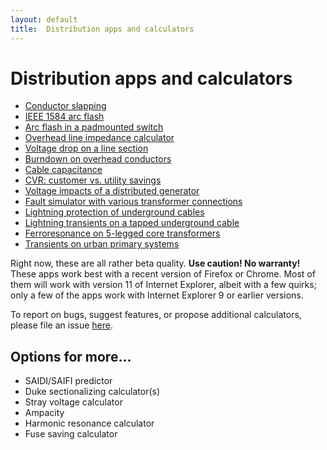 ```yaml
---
layout: default
title:  Distribution apps and calculators
---
```


# Distribution apps and calculators

- [Conductor slapping](mdpad.html?conductor_slapping.md)
- [IEEE 1584 arc flash](mdpad.html?1584.md)
- [Arc flash in a padmounted switch](mdpad.html?arc_flash_padsw.md)
- [Overhead line impedance calculator](mdpad.html?impedances.md)
- [Voltage drop on a line section](mdpad.html?voltage_drop.md)
- [Burndown on overhead conductors](mdpad.html?burndown.md)
- [Cable capacitance](mdpad.html?cable_capacitance.md)
- [CVR: customer vs. utility savings](mdpad.html?cvr.md)
- [Voltage impacts of a distributed generator](mdpad.html?dg.md)
- [Fault simulator with various transformer connections](mdpad.html?fault_simulator.md)
- [Lightning protection of underground cables](mdpad.html?lightning_cable.md)
- [Lightning transients on a tapped underground cable](mdpad.html?cable_transients.md)
- [Ferroresonance on 5-legged core transformers](mdpad.html?ferro.md)
- [Transients on urban primary systems](mdpad.html?UrbanPrimary.md)

Right now, these are all rather beta quality. **Use caution! No
warranty!** These apps work best with a recent version of Firefox or
Chrome. Most of them will work with version 11 of Internet Explorer,
albeit with a few quirks; only a few of the apps work with Internet
Explorer 9 or earlier versions.

To report on bugs, suggest features, or propose additional calculators, please file an issue [here](https://github.com/powerdistribution/powerdistribution.github.io/issues).

## Options for more...

- SAIDI/SAIFI predictor
- Duke sectionalizing calculator(s)
- Stray voltage calculator
- Ampacity
- Harmonic resonance calculator
- Fuse saving calculator
